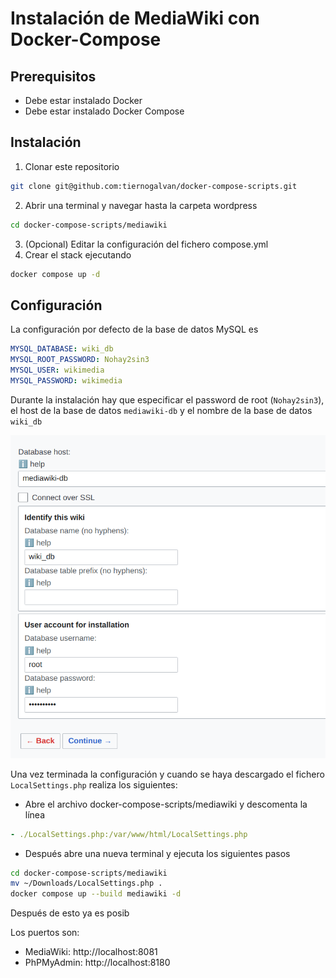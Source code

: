 # Instalación de MediaWiki con Docker-Compose

## Prerequisitos

- Debe estar instalado Docker
- Debe estar instalado Docker Compose

## Instalación

1. Clonar este repositorio  
```bash 
git clone git@github.com:tiernogalvan/docker-compose-scripts.git
``` 
2. Abrir una terminal y navegar hasta la carpeta wordpress
```bash 
cd docker-compose-scripts/mediawiki
```
3. (Opcional) Editar la configuración del fichero compose.yml
4. Crear el stack ejecutando
```bash 
docker compose up -d
```

## Configuración 

La configuración por defecto de la base de datos MySQL es

````yml
MYSQL_DATABASE: wiki_db
MYSQL_ROOT_PASSWORD: Nohay2sin3
MYSQL_USER: wikimedia
MYSQL_PASSWORD: wikimedia
````

Durante la instalación hay que especificar el password de root (`Nohay2sin3`), el host de la base de datos `mediawiki-db` y el nombre de la base de datos `wiki_db`

![img.png](img.png)

Una vez terminada la configuración y cuando se haya descargado el fichero `LocalSettings.php` realiza los siguientes:

- Abre el archivo docker-compose-scripts/mediawiki y descomenta la línea
```yml 
- ./LocalSettings.php:/var/www/html/LocalSettings.php
```

- Después abre una nueva terminal y ejecuta los siguientes pasos

```bash 
cd docker-compose-scripts/mediawiki
mv ~/Downloads/LocalSettings.php .
docker compose up --build mediawiki -d
```

Después de esto ya es posib

Los puertos son:
- MediaWiki: http://localhost:8081
- PhPMyAdmin: http://localhost:8180

